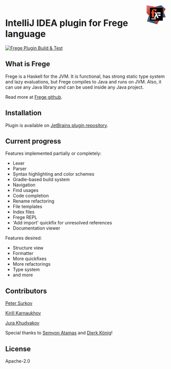 <a href="https://github.com/IntelliJ-Frege/intellij-frege/">
    <img src="https://raw.githubusercontent.com/IntelliJ-Frege/intellij-frege/master/src/main/resources/META-INF/pluginIcon.svg" alt="Plugin logo" title="Plugin logo" align="right" height="60" />
</a>

# IntelliJ IDEA plugin for Frege language
[![Frege Plugin Build & Test](https://github.com/IntelliJ-Frege/intellij-frege/actions/workflows/tests.yml/badge.svg)](https://github.com/IntelliJ-Frege/intellij-frege/actions/workflows/tests.yml)

## What is Frege

Frege is a Haskell for the JVM. It is functional, has strong static type system and lazy evaluations, 
but Frege compiles to Java and runs on JVM. Also, it can use any Java library and can be used inside any Java project.

Read more at [Frege github](https://github.com/Frege/frege).

## Installation

Plugin is available on [JetBrains plugin repository](https://plugins.jetbrains.com/plugin/17187-frege).

## Current progress

Features implemented partially or completely:
- Lexer
- Parser 
- Syntax highlighting and color schemes
- Gradle-based build system
- Navigation
- Find usages
- Code completion
- Rename refactoring
- File templates
- Index files
- Frege REPL
- 'Add import' quickfix for unresolved references
- Documentation viewer

Features desired:
- Structure view
- Formatter
- More quickfixes
- More refactorings
- Type system
- and more


## Contributors

[Peter Surkov](https://github.com/psurkov/)

[Kirill Karnaukhov](https://github.com/kkarnauk)

[Jura Khudyakov](https://github.com/23jura23/)

Special thanks to [Semyon Atamas](https://github.com/satamas) and [Dierk König](https://github.com/Dierk)!

## License

Apache-2.0
